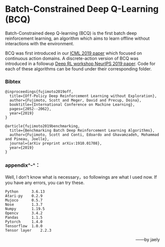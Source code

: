 # Batch-Constrained Deep Q-Learning (BCQ)

Batch-Constrained deep Q-learning (BCQ) is the first batch deep reinforcement learning, an algorithm which aims to learn offline without interactions with the environment.

BCQ was first introduced in our [ICML 2019 paper](https://arxiv.org/abs/1812.02900) which focused on continuous action domains. A discrete-action version of BCQ was introduced in a followup [Deep RL workshop NeurIPS 2019 paper](https://arxiv.org/abs/1910.01708). Code for each of these algorithms can be found under their corresponding folder. 



### Bibtex

```
@inproceedings{fujimoto2019off,
  title={Off-Policy Deep Reinforcement Learning without Exploration},
  author={Fujimoto, Scott and Meger, David and Precup, Doina},
  booktitle={International Conference on Machine Learning},
  pages={2052--2062},
  year={2019}
}
```

```
@article{fujimoto2019benchmarking,
  title={Benchmarking Batch Deep Reinforcement Learning Algorithms},
  author={Fujimoto, Scott and Conti, Edoardo and Ghavamzadeh, Mohammad and Pineau, Joelle},
  journal={arXiv preprint arXiv:1910.01708},
  year={2019}
}
```
### appendix^-^：
Well, I don't know what is necessary，so followings are what I used now. If you have any errors, you can try these.
```
Python		3.6.13
Atari-py	0.2.9
Mujoco		0.5.7
Nose 		1.3.7
Numpy		1.19.5
Opencv		3.4.2
Pandas		1.1.5
Pytorch		1.4.0
Tensorflow	1.0.0
Tensor layer	2.2.3
```
<p align="right">——by jaely</p>